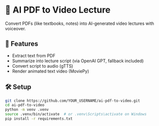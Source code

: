 # 📖 AI PDF to Video Lecture

Convert PDFs (like textbooks, notes) into AI-generated video lectures with voiceover.

## 🚀 Features
- Extract text from PDF
- Summarize into lecture script (via OpenAI GPT, fallback included)
- Convert script to audio (gTTS)
- Render animated text video (MoviePy)

## 🛠 Setup
```bash
git clone https://github.com/YOUR_USERNAME/ai-pdf-to-video.git
cd ai-pdf-to-video
python -m venv .venv
source .venv/bin/activate  # or .venv\Scripts\activate on Windows
pip install -r requirements.txt
